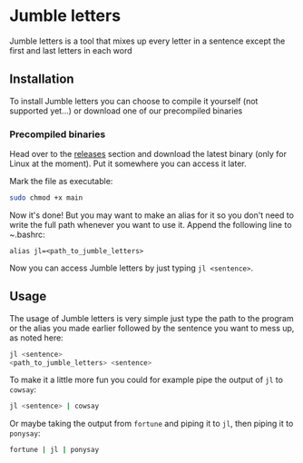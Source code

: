 # Jumble letters
Jumble letters is a tool that mixes up every letter in a sentence except the first and last letters in each word

## Installation
To install Jumble letters you can choose to compile it yourself (not supported yet...) or download one of our precompiled binaries

### Precompiled binaries
Head over to the [releases](https://github.com/IsakTheHacker/jumble-letters/releases) section and download the latest binary (only for Linux at the moment). Put it somewhere you can access it later.

Mark the file as executable:
```bash
sudo chmod +x main
```

Now it's done! But you may want to make an alias for it so you don't need to write the full path whenever you want to use it. Append the following line to ~.bashrc:
```
alias jl=<path_to_jumble_letters>
```
Now you can access Jumble letters by just typing `jl <sentence>`.

## Usage
The usage of Jumble letters is very simple just type the path to the program or the alias you made earlier followed by the sentence you want to mess up, as noted here:

```bash
jl <sentence>
<path_to_jumble_letters> <sentence>
```

To make it a little more fun you could for example pipe the output of `jl` to `cowsay`:
```bash
jl <sentence> | cowsay
```
Or maybe taking the output from `fortune` and piping it to `jl`, then piping it to `ponysay`:
```bash
fortune | jl | ponysay
```
